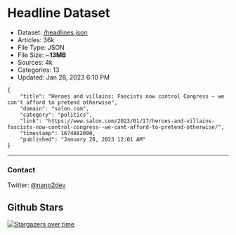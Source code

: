 # Headline Dataset

- Dataset: [/headlines.json](https://raw.githubusercontent.com/fwd/news/master/headlines.json) 
- Articles: 36k
- File Type: JSON
- File Size: ~**13MB**
- Sources: 4k
- Categories: 13
- Updated: Jan 28, 2023 6:10 PM

```
{
    "title": "Heroes and villains: Fascists now control Congress — we can't afford to pretend otherwise",
    "domain": "salon.com",
    "category": "politics",
    "link": "https://www.salon.com/2023/01/17/heroes-and-villains-fascists-now-control-congress--we-cant-afford-to-pretend-otherwise/",
    "timestamp": 1674882090,
    "published": "January 28, 2023 12:01 AM"
}
```

---

### Contact 

Twitter: [@nano2dev](https://twitter.com/nano2dev)

## Github Stars

[![Stargazers over time](https://starchart.cc/fwd/news.svg)](https://starchart.cc/fwd/news)
